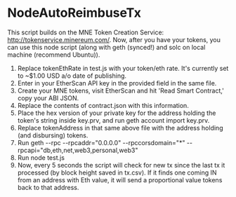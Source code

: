 # NodeAutoReimbuseTx

This script builds on the MNE Token Creation Service: http://tokenservice.minereum.com/. Now, after you have your tokens, you can use this node script (along with geth (synced!) and solc on local machine (recommend Ubuntu)).

1. Replace tokenEthRate in test.js with your token/eth rate. It's currently set to ~$1.00 USD a/o date of publishing.
2. Enter in your EtherScan API key in the provided field in the same file.
3. Create your MNE tokens, visit EtherScan and hit 'Read Smart Contract,' copy your ABI JSON.
4. Replace the contents of contract.json with this information.
5. Place the hex version of your private key for the address holding the token's string inside key.prv, and run geth account import key.prv.
6. Replace tokenAddress in that same above file with the address holding (and disbursing) tokens.
7. Run geth --rpc --rpcaddr="0.0.0.0" --rpccorsdomain="*" --rpcapi="db,eth,net,web3,personal,web3" 
8. Run node test.js
9. Now, every 5 seconds the script will check for new tx since the last tx it processed (by block height saved in tx.csv). If it finds one coming IN from an address with Eth value, it will send a proportional value tokens back to that address.
